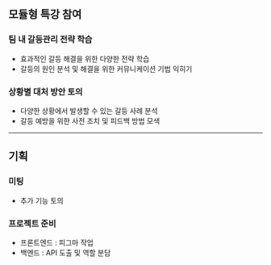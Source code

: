 ## 모듈형 특강 참여  
### 팀 내 갈등관리 전략 학습  
- 효과적인 갈등 해결을 위한 다양한 전략 학습  
- 갈등의 원인 분석 및 해결을 위한 커뮤니케이션 기법 익히기  

### 상황별 대처 방안 토의  
- 다양한 상황에서 발생할 수 있는 갈등 사례 분석  
- 갈등 예방을 위한 사전 조치 및 피드백 방법 모색  

---

## 기획
### 미팅
- 추가 기능 토의

### 프로젝트 준비
- 프론트엔드 : 피그마 작업
- 백엔드 : API 도출 및 역할 분담